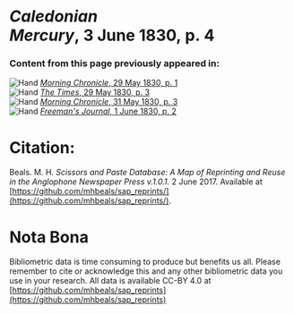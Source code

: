 # *Caledonian Mercury*, 3 June 1830, p. 4  
  
### Content from this page previously appeared in:  
![Hand](http://scissorsandpaste.net/wp-content/uploads/2017/06/smallhandpointer.png) [*Morning Chronicle*, 29 May 1830, p. 1](https://mhbeals.github.io/sap_html/Morning-Chronicle/Morning-Chronicle-29-May-1830-p-1)  
![Hand](http://scissorsandpaste.net/wp-content/uploads/2017/06/smallhandpointer.png) [*The Times*, 29 May 1830, p. 3](https://mhbeals.github.io/sap_html/The-Times/The-Times-29-May-1830-p-3)  
![Hand](http://scissorsandpaste.net/wp-content/uploads/2017/06/smallhandpointer.png) [*Morning Chronicle*, 31 May 1830, p. 3](https://mhbeals.github.io/sap_html/Morning-Chronicle/Morning-Chronicle-31-May-1830-p-3)  
![Hand](http://scissorsandpaste.net/wp-content/uploads/2017/06/smallhandpointer.png) [*Freeman's Journal*, 1 June 1830, p. 2](https://mhbeals.github.io/sap_html/Freeman's-Journal/Freeman's-Journal-1-June-1830-p-2)  


# Citation: 

Beals. M. H. *Scissors and Paste Database: A Map of Reprinting and Reuse in the Anglophone Newspaper Press v.1.0.1.* 2 June 2017. Available at [https://github.com/mhbeals/sap_reprints/](https://github.com/mhbeals/sap_reprints/). 

# Nota Bona

Bibliometric data is time consuming to produce but benefits us all. Please remember to cite or acknowledge this and any other bibliometric data you use in your research. All data is available CC-BY 4.0 at [https://github.com/mhbeals/sap_reprints](https://github.com/mhbeals/sap_reprints)